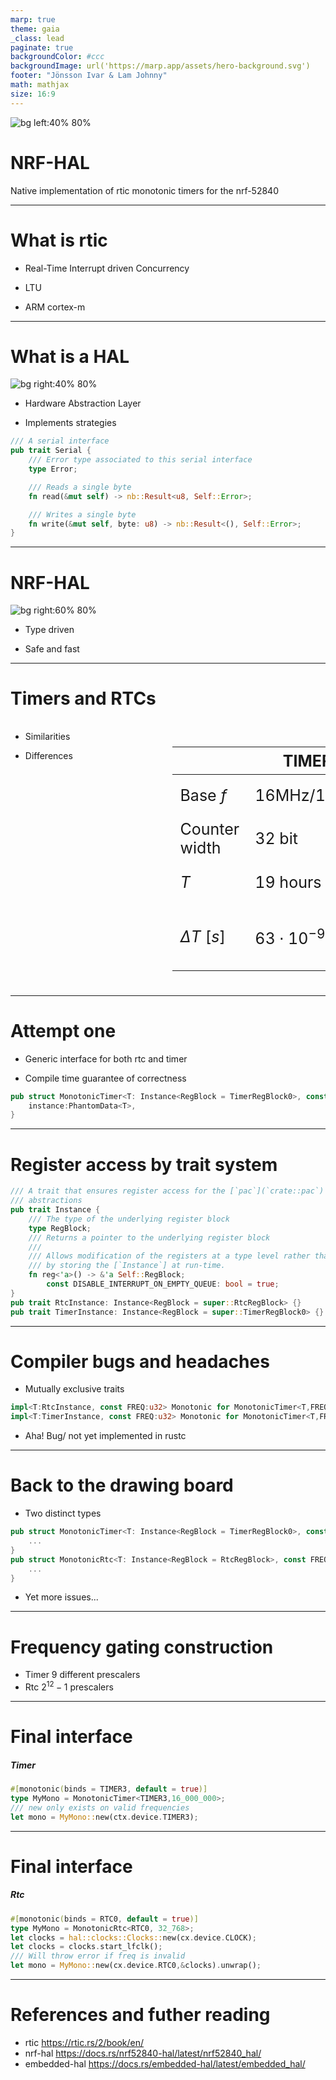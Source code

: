 ```yaml
---
marp: true
theme: gaia
_class: lead
paginate: true
backgroundColor: #ccc
backgroundImage: url('https://marp.app/assets/hero-background.svg')
footer: "Jönsson Ivar & Lam Johnny"
math: mathjax
size: 16:9
---
```



<style>
div.twocols {
  margin-top: 35px;
  column-count: 2;
}
div.twocols p:first-child,
div.twocols h1:first-child,
div.twocols h2:first-child,
div.twocols ul:first-child,
div.twocols ul li:first-child,
div.twocols ul li p:first-child {
  margin-top: 0 !important;
}
div.twocols p.break {
  break-before: column;
  margin-top: 0;
}
table {
    font-size: 25px;
}
</style>

![bg left:40% 80%](https://upload.wikimedia.org/wikipedia/commons/thumb/2/2c/Nordic_Semiconductor_Company_Logo.svg/1197px-Nordic_Semiconductor_Company_Logo.svg.png)

# **NRF-HAL**

Native implementation of rtic monotonic timers for the nrf-52840

---

# What is rtic

- Real-Time Interrupt driven Concurrency

<!-- 
In contrast to other RTOS implementations it has no real kernel 
or software task queue. 

It is managed in hardware and therefore has next to no task switching 
overhead, (real real-time)

Fully open-source and used in real embedded projects, 
Some local examples:
- Zparks EV-chargers
- Mobilaris/Widefind positioning tags
-->
- LTU
<!-- 
It started here at ltu as a research project.
-->
- ARM cortex-m
<!-- 
The only practically adoptable version of rtic currently is
cortex-m-rtic

Du to the NVIC ( Nested Vectorized Interrupt Controller )
which is responsible for the hardware managmanent of tasks.

It can be implemented on Risc-v cores
if the cores have a CLIC ( Core Local Interrupt Controller).
-->

---

# What is a HAL

![bg right:40% 80%](images/archmap.png)

- Hardware Abstraction Layer
<!--
It provides safe and tested interfaces for the hardware

Ensures that register accesses are done as the hardware expects.

In rust they typically use the type system to ensure that
singletons of hardware peripherals as well as modes.

Generally speaking a hal should not introduce run time overhead
where ever it is avoidable.
-->
- Implements strategies
<!--
In rust the hals implement strategies defined in the 
embedded-hal crate allowing hardware agnostic drivers.

example of such a strategy
-->

```rust
/// A serial interface
pub trait Serial {
    /// Error type associated to this serial interface
    type Error;

    /// Reads a single byte
    fn read(&mut self) -> nb::Result<u8, Self::Error>;

    /// Writes a single byte
    fn write(&mut self, byte: u8) -> nb::Result<(), Self::Error>;
}
```

---

# NRF-HAL

![bg right:60% 80%](images/highlevel.drawio.png)

- Type driven
<!-- 
Each hardware peripheral is represented as a type. 
This allows usage 
-->
- Safe and fast
<!--
Uses the type system to ensure that hardware peripherals
are used in a safe manner.
-->
---

# Timers and RTCs

<div class="twocols">

- Similarities
<!-- 
Both the Timer and RTC are COUNTING peripherals

They have a consistent rate of increase ( monotonic )

-->
- Differences
<!-- 
Describe the table I guess
-->

<p class="break"></p>

|                  | TIMER              | RTC                 |
| ---------------- | ------------------ | ------------------- |
| Base $f$         | 16MHz/1MHz         | ~32 KHz             |
| Counter width    | 32 bit             | 24 bit              |
| $T$              | 19 hours           | 24 days             |
| $\Delta T$ $[s]$ | $63 \cdot 10^{-9}$ | $0.03\cdot 10^{-3}$ |

</div>

---

# Attempt one

- Generic interface for both rtc and timer
<!--
Ease of use and modification

Top level type disconnected from actual implementation
( strategy pattern )
-->
- Compile time guarantee of correctness
<!--
Trait constrained construction
to ensure that freq is valid.
-->
```rust
pub struct MonotonicTimer<T: Instance<RegBlock = TimerRegBlock0>, const FREQ: u32> {
    instance:PhantomData<T>,
}
```

---

# Register access by trait system

<!--
The type level peripheral would be responsible
for register access.

No runtime space cost.

This actually worked and is still present in the final version
-->

```rust
/// A trait that ensures register access for the [`pac`](`crate::pac`)
/// abstractions
pub trait Instance {
    /// The type of the underlying register block
    type RegBlock;
    /// Returns a pointer to the underlying register block
    ///
    /// Allows modification of the registers at a type level rather than
    /// by storing the [`Instance`] at run-time.
    fn reg<'a>() -> &'a Self::RegBlock;
        const DISABLE_INTERRUPT_ON_EMPTY_QUEUE: bool = true;
}
pub trait RtcInstance: Instance<RegBlock = super::RtcRegBlock> {}
pub trait TimerInstance: Instance<RegBlock = super::TimerRegBlock0> {}
```

---

# Compiler bugs and headaches

<!--
When implementing the strategy for the hardware peripherals
the trait system broke...
These two $T$ types are not the same and can't be implemented on the same type.
But the compiler cannot know this.

-->
- Mutually exclusive traits

```rust
impl<T:RtcInstance, const FREQ:u32> Monotonic for MonotonicTimer<T,FREQ>{...}
impl<T:TimerInstance, const FREQ:u32> Monotonic for MonotonicTimer<T,FREQ>{...}
```

- Aha! Bug/ not yet implemented in rustc
<!--
Turns out that this is a well known bug in rustc.

And there is work being done in the compiler to support mutually exclusive traits.
-->
---

# Back to the drawing board

- Two distinct types

<!--
Splitting the implementations to distinct types to help the compiler

Implementation now works great!
-->

```rust
pub struct MonotonicTimer<T: Instance<RegBlock = TimerRegBlock0>, const FREQ: u32> {
    ...
}
pub struct MonotonicRtc<T: Instance<RegBlock = RtcRegBlock>, const FREQ: u32> {
    ...
}
```

- Yet more issues...

---

# Frequency gating construction

- Timer
9 different prescalers
- Rtc
$2^{12}-1$ prescalers

<!--
Turns out that our initial idea of gating the construction
of the abstraction is somewhat problematic

While it is reasonable to do this for the timer
it is not reasonable to have $2^{12}$ different new functions
for the rtc abstraction.

The solution to this problem is to at runtime, specifically 
init time the rtc throws an error if the frequency is invalid.
-->
---

# Final interface

##### Timer

<!--
Simple interface for any timer

Compile time guaranteed correctness
-->
```rust
#[monotonic(binds = TIMER3, default = true)]
type MyMono = MonotonicTimer<TIMER3,16_000_000>;
/// new only exists on valid frequencies
let mono = MyMono::new(ctx.device.TIMER3);
```

---

# Final interface

##### Rtc

<!--
This interface is equally simple,
but it cannot guarantee that the rtc is
correct at compile time. 

It can, however guarantee that the rtc is
correct when the init function is completed.
-->
```rust
#[monotonic(binds = RTC0, default = true)]
type MyMono = MonotonicRtc<RTC0, 32_768>;
let clocks = hal::clocks::Clocks::new(cx.device.CLOCK);
let clocks = clocks.start_lfclk();
/// Will throw error if freq is invalid
let mono = MyMono::new(cx.device.RTC0,&clocks).unwrap();
```

---

# References and futher reading

- rtic <https://rtic.rs/2/book/en/>
- nrf-hal <https://docs.rs/nrf52840-hal/latest/nrf52840_hal/>
- embedded-hal <https://docs.rs/embedded-hal/latest/embedded_hal/>
